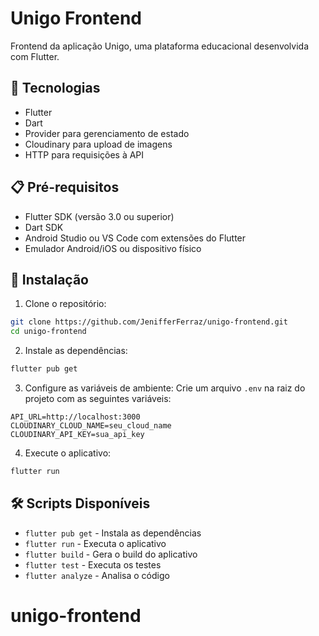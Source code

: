 # Unigo Frontend

Frontend da aplicação Unigo, uma plataforma educacional desenvolvida com Flutter.

## 🚀 Tecnologias

- Flutter
- Dart
- Provider para gerenciamento de estado
- Cloudinary para upload de imagens
- HTTP para requisições à API

## 📋 Pré-requisitos

- Flutter SDK (versão 3.0 ou superior)
- Dart SDK
- Android Studio ou VS Code com extensões do Flutter
- Emulador Android/iOS ou dispositivo físico

## 🔧 Instalação

1. Clone o repositório:
```bash
git clone https://github.com/JenifferFerraz/unigo-frontend.git
cd unigo-frontend
```

2. Instale as dependências:
```bash
flutter pub get
```

3. Configure as variáveis de ambiente:
Crie um arquivo `.env` na raiz do projeto com as seguintes variáveis:
```env
API_URL=http://localhost:3000
CLOUDINARY_CLOUD_NAME=seu_cloud_name
CLOUDINARY_API_KEY=sua_api_key
```

4. Execute o aplicativo:
```bash
flutter run
```


## 🛠️ Scripts Disponíveis

- `flutter pub get` - Instala as dependências
- `flutter run` - Executa o aplicativo
- `flutter build` - Gera o build do aplicativo
- `flutter test` - Executa os testes
- `flutter analyze` - Analisa o código


# unigo-frontend